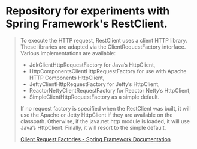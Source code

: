 # Repository for experiments with Spring Framework's RestClient.

>To execute the HTTP request, RestClient uses a client HTTP library. These libraries are adapted via the ClientRequestFactory interface. Various implementations are available:
>- JdkClientHttpRequestFactory for Java’s HttpClient,
>- HttpComponentsClientHttpRequestFactory for use with Apache HTTP Components HttpClient,
>- JettyClientHttpRequestFactory for Jetty’s HttpClient,
>- ReactorNettyClientRequestFactory for Reactor Netty’s HttpClient,
>- SimpleClientHttpRequestFactory as a simple default.
>
>If no request factory is specified when the RestClient was built, it will use the Apache or Jetty HttpClient if they are available on the classpath. Otherwise, if the java.net.http module is loaded, it will use Java’s HttpClient. Finally, it will resort to the simple default.
>
> [Client Request Factories - Spring Framework Documentation](https://docs.spring.io/spring-framework/reference/integration/rest-clients.html#rest-request-factories)
